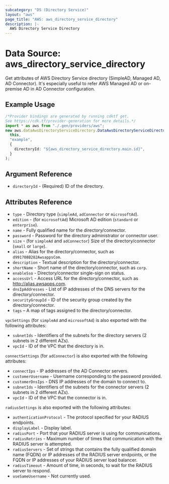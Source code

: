 ```yaml
---
subcategory: "DS (Directory Service)"
layout: "aws"
page_title: "AWS: aws_directory_service_directory"
description: |-
  AWS Directory Service Directory
---
```


# Data Source: aws\_directory\_service\_directory

Get attributes of AWS Directory Service directory (SimpleAD, Managed AD, AD Connector). It's especially useful to refer AWS Managed AD or on-premise AD in AD Connector configuration.

## Example Usage

```typescript
/*Provider bindings are generated by running cdktf get.
See https://cdk.tf/provider-generation for more details.*/
import * as aws from "./.gen/providers/aws";
new aws.dataAwsDirectoryServiceDirectory.DataAwsDirectoryServiceDirectory(
  this,
  "example",
  {
    directoryId: "${aws_directory_service_directory.main.id}",
  }
);

```

## Argument Reference

* `directoryId` - (Required) ID of the directory.

## Attributes Reference

* `type` - Directory type (`simpleAd`, `adConnector` or `microsoftAd`).
* `edition` - (for `microsoftAd`) Microsoft AD edition (`standard` or `enterprise`).
* `name` - Fully qualified name for the directory/connector.
* `password` - Password for the directory administrator or connector user.
* `size` - (for `simpleAd` and `adConnector`) Size of the directory/connector (`small` or `large`).
* `alias` - Alias for the directory/connector, such as `d991708B282AwsappsCom`.
* `description` - Textual description for the directory/connector.
* `shortName` - Short name of the directory/connector, such as `corp`.
* `enableSso` - Directory/connector single-sign on status.
* `accessUrl` - Access URL for the directory/connector, such as http://alias.awsapps.com.
* `dnsIpAddresses` - List of IP addresses of the DNS servers for the directory/connector.
* `securityGroupId` - ID of the security group created by the directory/connector.
* `tags` – A map of tags assigned to the directory/connector.

`vpcSettings` (for `simpleAd` and `microsoftAd`) is also exported with the following attributes:

* `subnetIds` - Identifiers of the subnets for the directory servers (2 subnets in 2 different AZs).
* `vpcId` - ID of the VPC that the directory is in.

`connectSettings` (for `adConnector`) is also exported with the following attributes:

* `connectIps` - IP addresses of the AD Connector servers.
* `customerUsername` - Username corresponding to the password provided.
* `customerDnsIps` - DNS IP addresses of the domain to connect to.
* `subnetIds` - Identifiers of the subnets for the connector servers (2 subnets in 2 different AZs).
* `vpcId` - ID of the VPC that the connector is in.

`radiusSettings` is also exported with the following attributes:

* `authenticationProtocol` - The protocol specified for your RADIUS endpoints.
* `displayLabel` - Display label.
* `radiusPort` - Port that your RADIUS server is using for communications.
* `radiusRetries` - Maximum number of times that communication with the RADIUS server is attempted.
* `radiusServers` - Set of strings that contains the fully qualified domain name (FQDN) or IP addresses of the RADIUS server endpoints, or the FQDN or IP addresses of your RADIUS server load balancer.
* `radiusTimeout` - Amount of time, in seconds, to wait for the RADIUS server to respond.
* `useSameUsername` - Not currently used.
